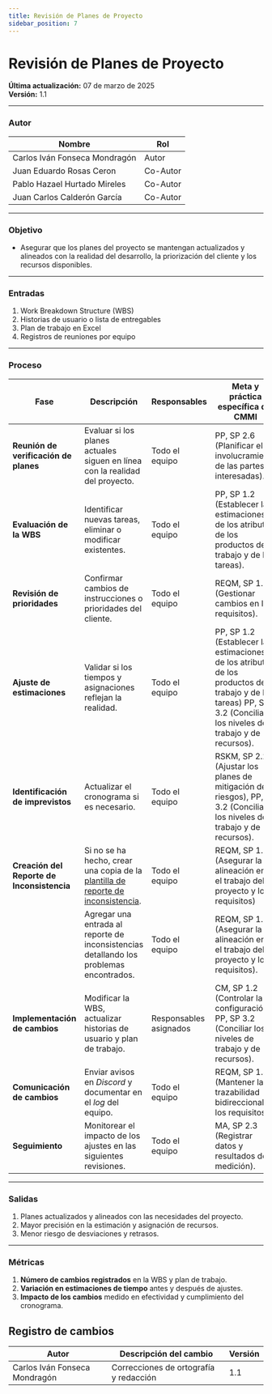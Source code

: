 ```yaml
---
title: Revisión de Planes de Proyecto  
sidebar_position: 7  
---  
```


# Revisión de Planes de Proyecto  

**Última actualización:** 07 de marzo de 2025  
**Versión:** 1.1  

---

### Autor  
| Nombre                              | Rol       |  
| ----------------------------------- | --------- |  
| Carlos Iván Fonseca Mondragón       | Autor     |
| Juan Eduardo Rosas Ceron            | Co-Autor  |
| Pablo Hazael Hurtado Mireles        | Co-Autor  |
| Juan Carlos Calderón García        | Co-Autor  |  
---

### Objetivo  
 * Asegurar que los planes del proyecto se mantengan actualizados y alineados con la realidad del desarrollo, la priorización del cliente y los recursos disponibles.  
---

### Entradas  

1. Work Breakdown Structure (WBS)  
2. Historias de usuario o lista de entregables  
3. Plan de trabajo en Excel  
4. Registros de reuniones por equipo  

---

### Proceso  

| Fase                          | Descripción | Responsables | Meta y práctica específica del CMMI |  
|--------------------------------|------------|--------------|-------------------------------------|  
| **Reunión de verificación de planes** | Evaluar si los planes actuales siguen en línea con la realidad del proyecto. | Todo el equipo | PP, SP 2.6 (Planificar el involucramiento de las partes interesadas). |  
| **Evaluación de la WBS**       | Identificar nuevas tareas, eliminar o modificar existentes. | Todo el equipo | PP, SP 1.2 (Establecer las estimaciones de los atributos de los productos de trabajo y de las tareas). |  
| **Revisión de prioridades**    | Confirmar cambios de instrucciones o prioridades del cliente. | Todo el equipo | REQM, SP 1.3 (Gestionar cambios en los requisitos). |  
| **Ajuste de estimaciones**     | Validar si los tiempos y asignaciones reflejan la realidad. | Todo el equipo | PP, SP 1.2 (Establecer las estimaciones de los atributos de los productos de trabajo y de las tareas) PP, SP 3.2 (Conciliar los niveles de trabajo y de recursos). |  
| **Identificación de imprevistos** | Actualizar el cronograma si es necesario. | Todo el equipo | RSKM, SP 2.2 (Ajustar los planes de mitigación de riesgos), PP, SP 3.2 (Conciliar los niveles de trabajo y de recursos). |  
| **Creación del Reporte de Inconsistencia** |Si no se ha hecho, crear una copia de la [plantilla de reporte de inconsistencia](https://docs.google.com/document/d/1oFEtJ4wL4jAugo7VBqZViLJWfcgjDt24BJohPeyZFPA/edit?tab=t.0).| Todo el equipo | REQM, SP 1.5 (Asegurar la alineación entre el trabajo del proyecto y los requisitos) |
| | Agregar una entrada al reporte de inconsistencias detallando los problemas encontrados. | Todo el equipo | REQM, SP 1.5 (Asegurar la alineación entre el trabajo del proyecto y los requisitos). |
| **Implementación de cambios**  | Modificar la WBS, actualizar historias de usuario y plan de trabajo. | Responsables asignados | CM, SP 1.2 (Controlar la configuración), PP, SP 3.2 (Conciliar los niveles de trabajo y de recursos). |  
| **Comunicación de cambios**    | Enviar avisos en _Discord_ y documentar en el _log_ del equipo. | Todo el equipo | REQM, SP 1.4 (Mantener la trazabilidad bidireccional de los requisitos). |  
| **Seguimiento**                | Monitorear el impacto de los ajustes en las siguientes revisiones. | Todo el equipo | MA, SP 2.3 (Registrar datos y resultados de medición). |  

---

### Salidas  

1. Planes actualizados y alineados con las necesidades del proyecto.  
2. Mayor precisión en la estimación y asignación de recursos.  
3. Menor riesgo de desviaciones y retrasos.  

---

### Métricas  

1. **Número de cambios registrados** en la WBS y plan de trabajo.  
2. **Variación en estimaciones de tiempo** antes y después de ajustes.  
3. **Impacto de los cambios** medido en efectividad y cumplimiento del cronograma.  

## Registro de cambios
| Autor | Descripción del cambio | Versión |
|---------|-------------------------|---------|
| Carlos Iván Fonseca Mondragón | Correcciones de ortografía y redacción | 1.1 |